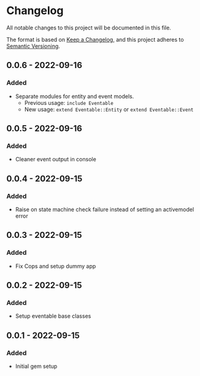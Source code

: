 # Changelog
All notable changes to this project will be documented in this file.

The format is based on [Keep a Changelog](https://keepachangelog.com/en/1.0.0/),
and this project adheres to [Semantic Versioning](https://semver.org/spec/v2.0.0.html).

## 0.0.6 - 2022-09-16
### Added
- Separate modules for entity and event models.
  - Previous usage: `include Eventable`
  - New usage: `extend Eventable::Entity` or `extend Eventable::Event`

## 0.0.5 - 2022-09-16
### Added
- Cleaner event output in console

## 0.0.4 - 2022-09-15
### Added
- Raise on state machine check failure instead of setting an activemodel error

## 0.0.3 - 2022-09-15
### Added
- Fix Cops and setup dummy app

## 0.0.2 - 2022-09-15
### Added
- Setup eventable base classes

## 0.0.1 - 2022-09-15
### Added
- Initial gem setup
